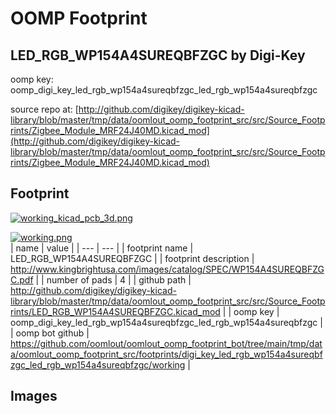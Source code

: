 # OOMP Footprint  
## LED_RGB_WP154A4SUREQBFZGC  by Digi-Key  
  
oomp key: oomp_digi_key_led_rgb_wp154a4sureqbfzgc_led_rgb_wp154a4sureqbfzgc  
  
source repo at: [http://github.com/digikey/digikey-kicad-library/blob/master/tmp/data/oomlout_oomp_footprint_src/src/Source_Footprints/Zigbee_Module_MRF24J40MD.kicad_mod](http://github.com/digikey/digikey-kicad-library/blob/master/tmp/data/oomlout_oomp_footprint_src/src/Source_Footprints/Zigbee_Module_MRF24J40MD.kicad_mod)  
## Footprint  
  
[![working_kicad_pcb_3d.png](working_kicad_pcb_3d_600.png)](working_kicad_pcb_3d.png)  
  
[![working.png](working_600.png)](working.png)  
| name | value | 
| --- | --- | 
| footprint name | LED_RGB_WP154A4SUREQBFZGC | 
| footprint description | http://www.kingbrightusa.com/images/catalog/SPEC/WP154A4SUREQBFZGC.pdf | 
| number of pads | 4 | 
| github path | http://github.com/digikey/digikey-kicad-library/blob/master/tmp/data/oomlout_oomp_footprint_src/src/Source_Footprints/LED_RGB_WP154A4SUREQBFZGC.kicad_mod | 
| oomp key | oomp_digi_key_led_rgb_wp154a4sureqbfzgc_led_rgb_wp154a4sureqbfzgc | 
| oomp bot github | https://github.com/oomlout/oomlout_oomp_footprint_bot/tree/main/tmp/data/oomlout_oomp_footprint_src/footprints/digi_key_led_rgb_wp154a4sureqbfzgc_led_rgb_wp154a4sureqbfzgc/working | 
## Images  
